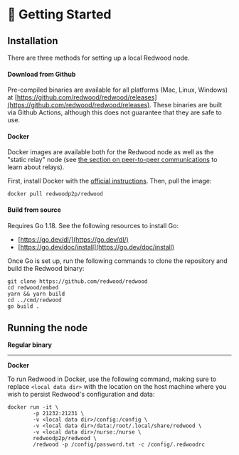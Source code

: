 # 🚀 Getting Started

## **Installation**

There are three methods for setting up a local Redwood node.

#### **Download from Github**

Pre-compiled binaries are available for all platforms (Mac, Linux, Windows) at [https://github.com/redwood/redwood/releases](https://github.com/redwood/redwood/releases). These binaries are built via Github Actions, although this does not guarantee that they are safe to use.

#### **Docker**

Docker images are available both for the Redwood node as well as the "static relay" node (see [the section on peer-to-peer communications](https://docs.redwood.dev/fundamentals/peer-to-peer-communications) to learn about relays).

First, install Docker with the [official instructions](https://docs.docker.com/engine/install/). Then, pull the image:

```shell
docker pull redwoodp2p/redwood
```

#### **Build from source**

Requires Go 1.18. See the following resources to install Go:

* [https://go.dev/dl/](https://go.dev/dl/)
* [https://go.dev/doc/install](https://go.dev/doc/install)

Once Go is set up, run the following commands to clone the repository and build the Redwood binary:

```shell
git clone https://github.com/redwood/redwood
cd redwood/embed
yarn && yarn build
cd ../cmd/redwood
go build .
```

## Running the node

**Regular binary**

****

**Docker**

To run Redwood in Docker, use the following command, making sure to replace `<local data dir>` with the location on the host machine where you wish to persist Redwood's configuration and data:

```
docker run -it \
        -p 21232:21231 \
        -v <local data dir>/config:/config \
        -v <local data dir>/data:/root/.local/share/redwood \
        -v <local data dir>/nurse:/nurse \
        redwoodp2p/redwood \
        /redwood -p /config/password.txt -c /config/.redwoodrc
```
